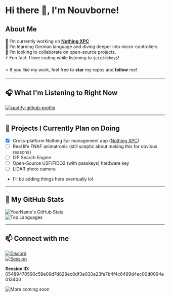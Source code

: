 # Hi there 👋, I'm Nouvborne!

## About Me

🔭 I’m currently working on **[Nothing XPC](https://github.com/nouvborne/nothing-xpc)**  
🌱 I’m learning German language and diving deeper into micro-controllers.  
👯 I’m looking to collaborate on open-source projects.  
⚡ Fun fact: I love coding while listening to `$uicideboy$`!  

⭐️ If you like my work, feel free to **star** my repos and **follow** me!

---

## 🎧 What I'm Listening to Right Now

[![spotify-github-profile](https://spotify-github-profile.kittinanx.com/api/view?uid=6hngu5i1k3rh4ee6wwyzt3p9o&cover_image=true&theme=novatorem&show_offline=true&background_color=121212&interchange=false)](https://spotify-github-profile.kittinanx.com/api/view?uid=6hngu5i1k3rh4ee6wwyzt3p9o&redirect=true)

---

## 📅 Projects I Currently Plan on Doing

- [x] Cross-platform Nothing Ear management app ([Nothing XPC](https://github.com/nouvborne/nothing-xpc))  
- [ ] Real life FNAF animatronic (still sceptic about making this for obvious reasons)  
- [ ] I2P Search Engine  
- [ ] Open-Source U2F/FIDO2 (with passkeys) hardware key  
- [ ] LiDAR photo camera  
- I'll be adding things here eventually lol   

---

## 🚀 My GitHub Stats

![YourName's GitHub Stats](https://github-readme-stats.vercel.app/api?username=nouvborne&show_icons=true&count_private=true&theme=radical)  
![Top Languages](https://github-readme-stats.vercel.app/api/top-langs/?username=nouvborne&layout=compact&theme=radical)

---

## 📫 Connect with me

[![Discord](https://img.shields.io/badge/Nouvborne-0A66C2?logo=discord&style=for-the-badge&logoColor=white)](https://discord.com/users/1385778737819156662)  
[![Session](https://img.shields.io/badge/Session-1DA1F2?logo=session&style=for-the-badge&logoColor=white)](https://getsession.org)  

**Session ID:**  
05489470590c59e09d7d829ec0df3e030e23fe7b4f4c6499d4ec00d0094e013400


![More coming soon](https://img.shields.io/badge/More_coming_soon-0A66C2?logo=none&style=for-the-badge&logoColor=white)

